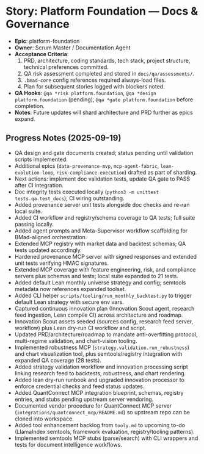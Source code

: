 # Story: Platform Foundation — Docs & Governance
- **Epic**: platform-foundation
- **Owner**: Scrum Master / Documentation Agent
- **Acceptance Criteria**:
  1. PRD, architecture, coding standards, tech stack, project structure, technical preferences committed.
  2. QA risk assessment completed and stored in `docs/qa/assessments/`.
  3. `.bmad-core` config references required always-load files.
  4. Plan for subsequent stories logged with blockers noted.
- **QA Hooks**: `@qa *risk platform.foundation`, `@qa *design platform.foundation` (pending), `@qa *gate platform.foundation` before completion.
- **Notes**: Future updates will shard architecture and PRD further as epics expand.

## Progress Notes (2025-09-19)
- QA design and gate documents created; status pending until validation scripts implemented.
- Additional epics (`data-provenance-mvp`, `mcp-agent-fabric`, `lean-evolution-loop`, `risk-compliance-execution`) drafted as part of sharding.
- Next actions: implement doc validation tests, update QA gate to PASS after CI integration.
- Doc integrity tests executed locally (`python3 -m unittest tests.qa.test_docs`); CI wiring outstanding.
- Added provenance server unit tests alongside doc checks and re-ran local suite.
- Added CI workflow and registry/schema coverage to QA tests; full suite passing locally.
- Added agent prompts and Meta-Supervisor workflow scaffolding for BMad-aligned orchestration.
- Extended MCP registry with market data and backtest schemas; QA tests updated accordingly.
- Hardened provenance MCP server with signed responses and extended unit tests verifying HMAC signatures.
- Extended MCP coverage with feature engineering, risk, and compliance servers plus schemas and tests; local suite expanded to 21 tests.
- Added default Lean monthly universe strategy and config; semtools metadata now references expanded toolset.
- Added CLI helper `scripts/tooling/run_monthly_backtest.py` to trigger default Lean strategy with secure env vars.
- Captured continuous innovation plan (Innovation Scout agent, research feed ingestion, Lean compile CI) across architecture and roadmap.
- Innovation Scout assets seeded (sources config, research feed server, workflow) plus Lean dry-run CI workflow and script.
- Updated PRD/architecture/roadmap to mandate anti-overfitting protocol, multi-regime validation, and chart-vision tooling.
- Implemented robustness MCP (`strategy.validation.run_robustness`) and chart visualization tool, plus semtools/registry integration with expanded QA coverage (28 tests).
- Added strategy validation workflow and innovation processing script linking research feed to backtests, robustness, and chart rendering.
- Added lean dry-run runbook and upgraded innovation processor to enforce credential checks and feed status updates.
- Added QuantConnect MCP integration blueprint, schemas, registry entries, and stubs pending upstream server vendoring.
- Documented vendor procedure for QuantConnect MCP server (`integrations/quantconnect_mcp/README.md`) so upstream repo can be cloned into workspace.
- Added tool enhancement backlog from `tooly.md` to upcoming to-do (LlamaIndex semtools, framework evaluation, registry/tooling patterns).
- Implemented semtools MCP stubs (parse/search) with CLI wrappers and tests for document intelligence workflows.
